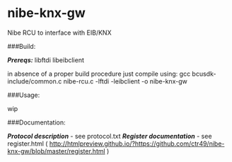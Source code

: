 nibe-knx-gw
===========

Nibe RCU to interface with EIB/KNX


###Build:

***Prereqs:***
libftdi
libeibclient

in absence of a proper build procedure just compile using:
gcc bcusdk-include/common.c nibe-rcu.c -lftdi -leibclient -o nibe-knx-gw



###Usage:

wip



###Documentation:

***Protocol description*** - see protocol.txt
***Register documentation*** - see register.html ( http://htmlpreview.github.io/?https://github.com/ctr49/nibe-knx-gw/blob/master/register.html ) 
